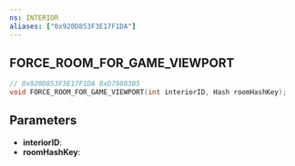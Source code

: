 ```yaml
---
ns: INTERIOR
aliases: ["0x920D853F3E17F1DA"]
---
```

## FORCE_ROOM_FOR_GAME_VIEWPORT

```c
// 0x920D853F3E17F1DA 0xD79803B5
void FORCE_ROOM_FOR_GAME_VIEWPORT(int interiorID, Hash roomHashKey);
```


## Parameters
* **interiorID**: 
* **roomHashKey**: 

